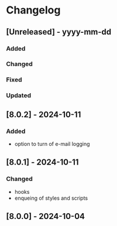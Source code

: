 # Changelog
## [Unreleased] - yyyy-mm-dd

### Added

### Changed

### Fixed

### Updated

## [8.0.2] - 2024-10-11


### Added
- option to turn of e-mail logging

## [8.0.1] - 2024-10-11


### Changed
- hooks
- enqueing of styles and scripts

## [8.0.0] - 2024-10-04
